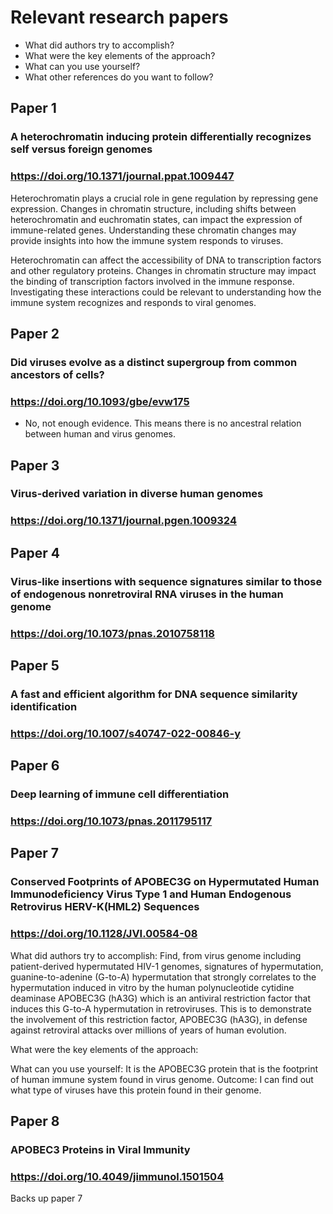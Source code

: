# Relevant research papers
- What did authors try to accomplish?
- What were the key elements of the approach?
- What can you use yourself?
- What other references do you want to follow?

## Paper 1
### A heterochromatin inducing protein differentially recognizes self versus foreign genomes
### https://doi.org/10.1371/journal.ppat.1009447
Heterochromatin plays a crucial role in gene regulation by repressing gene expression. Changes in chromatin structure, including shifts between heterochromatin and euchromatin states, can impact the expression of immune-related genes. Understanding these chromatin changes may provide insights into how the immune system responds to viruses.

Heterochromatin can affect the accessibility of DNA to transcription factors and other regulatory proteins. Changes in chromatin structure may impact the binding of transcription factors involved in the immune response. Investigating these interactions could be relevant to understanding how the immune system recognizes and responds to viral genomes.

## Paper 2
### Did viruses evolve as a distinct supergroup from common ancestors of cells?
### https://doi.org/10.1093/gbe/evw175
- No, not enough evidence. This means there is no ancestral relation between human and virus genomes.

## Paper 3
### Virus-derived variation in diverse human genomes
### https://doi.org/10.1371/journal.pgen.1009324

## Paper 4
### Virus-like insertions with sequence signatures similar to those of endogenous nonretroviral RNA viruses in the human genome
### https://doi.org/10.1073/pnas.2010758118

## Paper 5
### A fast and efficient algorithm for DNA sequence similarity identification
### https://doi.org/10.1007/s40747-022-00846-y

## Paper 6
### Deep learning of immune cell differentiation
### https://doi.org/10.1073/pnas.2011795117

## Paper 7
### Conserved Footprints of APOBEC3G on Hypermutated Human Immunodeficiency Virus Type 1 and Human Endogenous Retrovirus HERV-K(HML2) Sequences
### https://doi.org/10.1128/JVI.00584-08
What did authors try to accomplish:
Find, from virus genome including patient-derived hypermutated HIV-1 genomes, signatures of hypermutation, guanine-to-adenine (G-to-A) hypermutation that strongly correlates to the hypermutation induced in vitro by the human polynucleotide cytidine deaminase APOBEC3G (hA3G) which is an antiviral restriction factor that induces this G-to-A hypermutation in retroviruses. This is to demonstrate the involvement of this restriction factor, APOBEC3G (hA3G), in defense against retroviral attacks over millions of years of human evolution.

What were the key elements of the approach:

What can you use yourself:
It is the APOBEC3G protein that is the footprint of human immune system found in virus genome.
Outcome: I can find out what type of viruses have this protein found in their genome.

## Paper 8
### APOBEC3 Proteins in Viral Immunity
### https://doi.org/10.4049/jimmunol.1501504
Backs up paper 7






